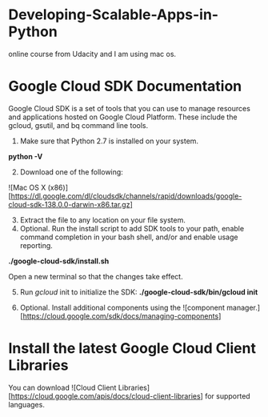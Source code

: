 # Developing-Scalable-Apps-in-Python
online course from Udacity and I am using mac os.



# Google Cloud SDK Documentation
<p>Google Cloud SDK is a set of tools that you can use to manage resources and applications hosted on Google Cloud Platform. These include the gcloud, gsutil, and bq command line tools.</p>

1. Make sure that Python 2.7 is installed on your system.

**python -V**

2. Download one of the following:

![Mac OS X (x86)][https://dl.google.com/dl/cloudsdk/channels/rapid/downloads/google-cloud-sdk-138.0.0-darwin-x86.tar.gz]

3. Extract the file to any location on your file system.
4. Optional. Run the install script to add SDK tools to your path, enable command completion in your bash shell, and/or and enable usage reporting.

**./google-cloud-sdk/install.sh**
<p> Open a new terminal so that the changes take effect.</p>

5. Run *gcloud* init to initialize the SDK: 
**./google-cloud-sdk/bin/gcloud init**
 
6. Optional. Install additional components using the ![component manager.][https://cloud.google.com/sdk/docs/managing-components]


# Install the latest Google Cloud Client Libraries

You can download ![Cloud Client Libraries][https://cloud.google.com/apis/docs/cloud-client-libraries] for supported languages.
